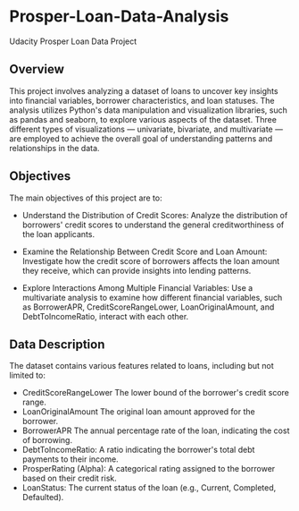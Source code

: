 # Prosper-Loan-Data-Analysis
Udacity Prosper Loan Data Project

## Overview
This project involves analyzing a dataset of loans to uncover key insights into financial variables, borrower characteristics, and loan statuses. The analysis utilizes Python's data manipulation and visualization libraries, such as pandas and seaborn, to explore various aspects of the dataset. Three different types of visualizations — univariate, bivariate, and multivariate — are employed to achieve the overall goal of understanding patterns and relationships in the data.

## Objectives
The main objectives of this project are to:

* Understand the Distribution of Credit Scores: Analyze the distribution of borrowers' credit scores to understand the general creditworthiness of the loan applicants.

* Examine the Relationship Between Credit Score and Loan Amount: Investigate how the credit score of borrowers affects the loan amount they receive, which can provide insights into lending patterns.

* Explore Interactions Among Multiple Financial Variables: Use a multivariate analysis to examine how different financial variables, such as BorrowerAPR, CreditScoreRangeLower, LoanOriginalAmount, and DebtToIncomeRatio, interact with each other.

## Data Description
The dataset contains various features related to loans, including but not limited to:

* CreditScoreRangeLower The lower bound of the borrower's credit score range.
* LoanOriginalAmount The original loan amount approved for the borrower.
* BorrowerAPR The annual percentage rate of the loan, indicating the cost of borrowing.
* DebtToIncomeRatio: A ratio indicating the borrower's total debt payments to their income.
* ProsperRating (Alpha): A categorical rating assigned to the borrower based on their credit risk.
* LoanStatus: The current status of the loan (e.g., Current, Completed, Defaulted).
